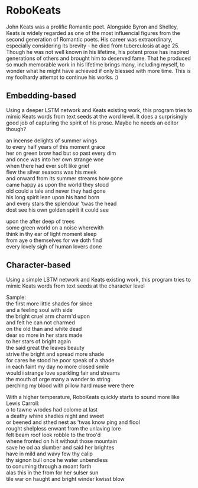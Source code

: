# RoboKeats

John Keats was a prolific Romantic poet. Alongside Byron and Shelley, Keats is widely regarded as one of the most influencial figures from the second generation of Romantic poets.  His career was extraordinary, especially considering its brevity - he died from tuberculosis at age 25.  Though he was not well known in his lifetime, his potent prose has inspired generations of others and brought him to deserved fame.  That he produced so much memorable work in his lifetime brings many, including myself, to wonder what he might have achieved if only blessed with more time.  This is my foolhardy attempt to continue his works. :)

## Embedding-based 

Using a deeper LSTM network and Keats existing work, this program tries to mimic Keats words from text seeds at the word level.  It does a surprisingly good job of capturing the spirit of his prose.  Maybe he needs an editor though?

 an incense delights of summer wings  
 to every half years of this moment grace  
 her on green brow had but so past every dim  
 and once was into her own strange woe  
 when there had ever soft like grief  
 flew the silver seasons was his meek  
 and onward from its summer streams how gone  
 came happy as upon the world they stood  
 old could a tale and never they had gone  
 his long spirit lean upon his hand born  
 and every stars the splendour 'twas the head  
 dost see his own golden spirit it could see  
 
 upon the after deep of trees  
 some green world on a noise wherewith  
 think in thy ear of light moment sleep  
 from aye o themselves for we doth find  
 every lovely sigh of human lovers done  

## Character-based 

Using a simple LSTM network and Keats existing work, this program tries to mimic Keats words from text seeds at the character level

Sample:  
 the first more little shades for since  
 and a feeling soul with side  
 the bright cruel arm charm'd upon  
 and felt he can not charmed  
 on the old than and white dead  
 dear so more in her stars made  
 to her stars of bright again  
 the said great the leaves beauty  
 strive the bright and spread more shade  
 for cares he stood he poor speak of a shade  
 in each faint my day no more closed smile  
 would i strange love sparkling fair and streams  
 the mouth of orge many a wander to string  
 perching my blood with pillow hard muse were there  


With a higher temperature, RoboKeats quickly starts to sound more like Lewis Carroll:  
 o to tawne wrodes had colome at last  
 a deathy whine shadies night and sweet  
 or beened and sthed nest as 'twas know ping and flool  
 rought shelpless enwant from the unlaving lore  
 felt beam roof look robble to the troo'd  
 whene fronted on h it without those mountain  
 save he od aa slumber and said her brightes  
 have in mild and wavy few thy calip  
 thy signon bull once he water unbendless  
 to conuming through a moant forth  
 alas this in the from for her sulser sun  
 tile war on haught and bright winder kwisst blow   

